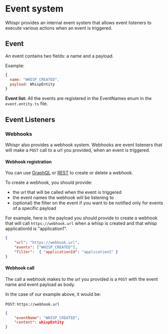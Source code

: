 # Event system

Whispr provides an internal event system that allows event listeners
to execute various actions when an event is triggered.

## Event

An event contains two fields: a name and a payload.

Example:
```javascript
{
  name: "WHISP_CREATED",
  payload: WhispEntity
}
```

**Event list:** All the events are registered in the EventNames enum in the `event.entity.ts` file.

## Event Listeners

### Webhooks

Whispr also provides a webhook system. Webhooks are event listeners that will
make a `POST` call to a url you provided, when an event is triggered.

#### Webhook registration

You can use [GraphQL](../graphql/readme.md#Webhooks:_Mutation) or 
[REST](../rest/readme.md#Create_a_Webhook) to create or delete a webhook.

To create a webhook, you should provide:
- the url that will be called when the event is triggered
- the event names the webhook will be listening to
- (optional) the filter on the event if you want to be notified only for events of 
a specific payload

For example, here is the payload you should provide to create a webhook that will call
`https://webhook.url` when a whisp is created and that whisp applicationId is 
"application1".
 
 ```json
{
     "url": "https://webhook.url",
     "events": ["WHISP_CREATED"],
     "filter":  { "applicationId": "application1" }
 }
 ```

#### Webhook call

The call a webhook makes to the url you provided is a `POST` with the event name and 
event payload as body.

In the case of our example above, it would be: 

`POST`: `https://webhook.url`
 ```json
 {
     "eventName": "WHISP_CREATED",
     "content": whispEntity
 }
 ```
